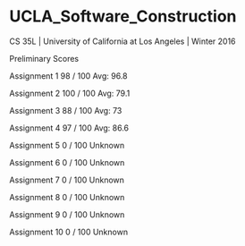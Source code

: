 # UCLA_Software_Construction
CS 35L | University of California at Los Angeles | Winter 2016

Preliminary Scores

Assignment 1 98 / 100      Avg: 96.8

Assignment 2 100 / 100     Avg: 79.1

Assignment 3 88 / 100      Avg: 73

Assignment 4 97 / 100      Avg: 86.6

Assignment 5 0 / 100 Unknown

Assignment 6 0 / 100 Unknown

Assignment 7 0 / 100 Unknown

Assignment 8 0 / 100 Unknown

Assignment 9 0 / 100 Unknown

Assignment 10 0 / 100 Unknown
